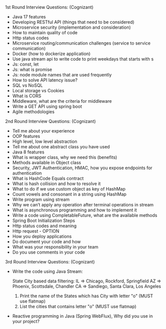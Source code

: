 1st Round Interview Questions: (Cognizant)
* Java 17 features
* Developing RESTful API (things that need to be considered)
* Microservice security (implementation and consideration)
* How to maintain quality of code
* Http status codes
* Microservice routing/communication challenges (service to service communication)
* Docker (how to dockerize application)
* Use java stream api to write code to print weekdays that starts with s
* Js: const, let
* Js: what is promise
* Js: node module names that are used frequently
* How to solve API latency issue?
* SQL vs NoSQL
* Local storage vs Cookies
* What is CORS
* Middleware, what are the criteria for middleware
* Write a GET API using spring boot
* Agile methodologies


2nd Round Interview Questions: (Cognizant)
- Tell me about your experience
- OOP features
- High level, low level abstraction
- Tell me about one abstract class you have used
- Java 8 features
- What is wrapper class, why we need this (benefits)
- Methods available in Object class
- Security, JWT Authentication, HMAC, how you expose endpoints for authentication
- What is HashCode Equals contract
- What is hash collision and how to resolve it
- What to do if we use custom object as key of HashMap
- Count vowels and consonant in a string using HashMap
- Write program using stream
- Why we can’t apply any operation after terminal operations in stream
- What is asynchronous programming and how to implement it
- Write a code using CompletableFuture, what are the available methods
- Spring Boot Initialization Steps
- Http status codes and meaning
- Http request - OPTION
- How you deploy applications
- Do document your code and how
- What was your responsibility in your team
- Do you use comments in your code


3rd Round Interview Questions: (Cognizant)
- Write the code using Java Stream:

  State City based data filtering:
  IL   =>  Chicago, Rockford, Springfield
  AZ =>  Phoenix, Scottsdale, Chandler
  CA =>  Sandiego, Santa Clara, Los Angeles

    1. Print the name of the States which has City with letter "o" (MUST use flatmap)
    2. List the cities that contains letter "o" (MUST use flatmap)

- Reactive programming in Java (Spring WebFlux), Why did you use in your project?
